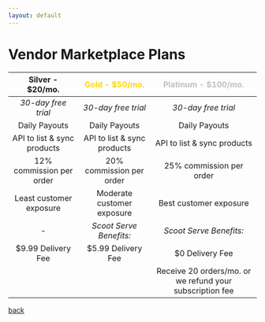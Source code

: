 ```yaml
---
layout: default
---
```

# Vendor Marketplace Plans

|       Silver - $20/mo.      | <font color="gold">Gold - $50/mo.</font> |      <font color="silver">Platinum - $100/mo.</font>     |
|:---------------------------:|:----------------------------------------:|:--------------------------------------------------------:|
|     _30-day free trial_     |            _30-day free trial_           |                    _30-day free trial_                   |
|        Daily Payouts        |               Daily Payouts              |                       Daily Payouts                      |
| API to list & sync products |        API to list & sync products       |                API to list & sync products               |
|   12% commission per order  |         20% commission per order         |                 25% commission per order                 |
|   Least customer exposure   |        Moderate customer exposure        |                  Best customer exposure                  |
|              -              |          _Scoot Serve Benefits:_         |                  _Scoot Serve Benefits:_                 |
|      $9.99 Delivery Fee     |            $5.99 Delivery Fee            |                      $0 Delivery Fee                     |
|                             |                                          | Receive 20 orders/mo. or we refund your subscription fee |

[back](./)